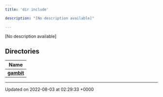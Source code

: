 ```yaml
---
title: 'dir include'

description: "[No description available]"

---
```







[No description available]

## Directories

| Name           |
| -------------- |
| **[gambit](/documentation/code/main/files/dir_d090d3f33b0161bcd5b344809a8e844d/#dir-gambit)**  |






-------------------------------

Updated on 2022-08-03 at 02:29:33 +0000
